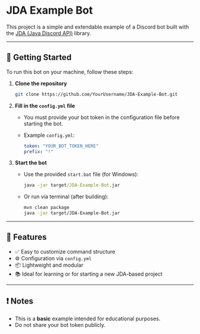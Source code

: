 # JDA Example Bot

This project is a simple and extendable example of a Discord bot built with the [JDA (Java Discord API)](https://github.com/DV8FromTheWorld/JDA) library.

---

## 🚀 Getting Started

To run this bot on your machine, follow these steps:

1. **Clone the repository**

   ```bash
   git clone https://github.com/YourUsername/JDA-Example-Bot.git
   ```

2. **Fill in the `config.yml` file**

   * You must provide your bot token in the configuration file before starting the bot.
   * Example `config.yml`:

     ```yaml
     token: "YOUR_BOT_TOKEN_HERE"
     prefix: "!"
     ```

3. **Start the bot**

   * Use the provided `start.bat` file (for Windows):

     ```bat
     java -jar target/JDA-Example-Bot.jar
     ```
   * Or run via terminal (after building):

     ```bash
     mvn clean package
     java -jar target/JDA-Example-Bot.jar
     ```

---

## 🧩 Features

* ✅ Easy to customize command structure
* ⚙️ Configuration via `config.yml`
* 📦 Lightweight and modular
* 📚 Ideal for learning or for starting a new JDA-based project

---

## ❗ Notes

* This is a **basic** example intended for educational purposes.
* Do not share your bot token publicly.
